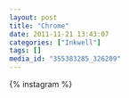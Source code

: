 ```yaml
---
layout: post
title: "Chrome"
date: 2011-11-21 13:43:07
categories: ["Inkwell"]
tags: []
media_id: "355383285_326209"
---
```


{% instagram %}
